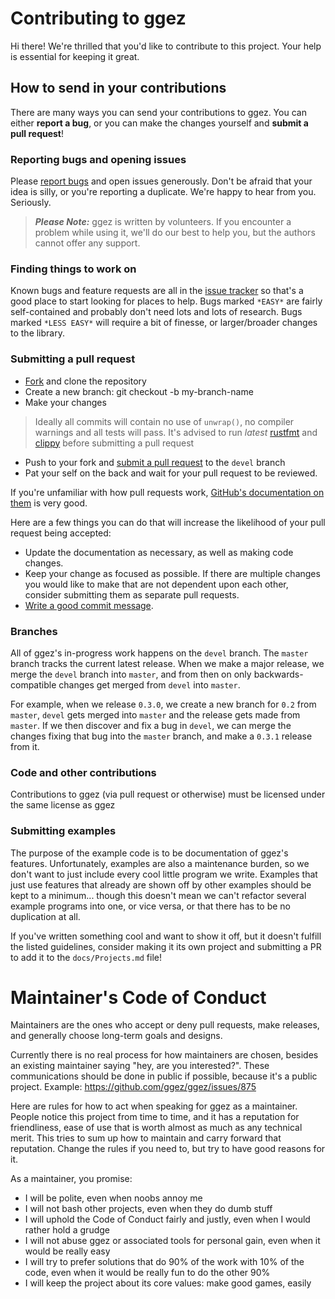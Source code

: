 # Contributing to ggez

Hi there! We're thrilled that you'd like to contribute to this project. Your help is essential for keeping it great.

## How to send in your contributions

There are many ways you can send your contributions to ggez. You can either **report a bug**, or you can make the changes yourself and **submit a pull request**!

### Reporting bugs and opening issues

Please [report bugs](https://github.com/ggez/ggez/issues) and open issues generously. Don't be afraid that your idea is silly, or you're reporting a duplicate. We're happy to hear from you. Seriously.

> ***Please Note:*** ggez is written by volunteers. If you encounter a problem while using it, we'll do our best to help you, but the authors cannot offer any support.

### Finding things to work on

Known bugs and feature requests are all in the [issue tracker](https://github.com/ggez/ggez/issues) so that's a good place to start looking for places to help.  Bugs marked `*EASY*` are fairly self-contained and probably don't need lots and lots of research.  Bugs marked `*LESS EASY*` will require a bit of finesse, or larger/broader changes to the library.

### Submitting a pull request

* [Fork](https://github.com/ggez/ggez/fork) and clone the repository
* Create a new branch: git checkout -b my-branch-name
* Make your changes
> Ideally all commits will contain no use of `unwrap()`, no compiler warnings and all tests will pass.
> It's advised to run _latest_ [rustfmt](https://github.com/rust-lang-nursery/rustfmt) and [clippy](https://github.com/rust-lang-nursery/rust-clippy) before submitting a pull request
* Push to your fork and [submit a pull request](https://github.com/ggez/ggez/compare) to the `devel` branch
* Pat your self on the back and wait for your pull request to be reviewed.

If you're unfamiliar with how pull requests work, [GitHub's documentation on them](https://help.github.com/articles/using-pull-requests/) is very good.

Here are a few things you can do that will increase the likelihood of your pull request being accepted:

* Update the documentation as necessary, as well as making code changes.
* Keep your change as focused as possible. If there are multiple changes you would like to make that are not dependent upon each other, consider submitting them as separate pull requests.
* [Write a good commit message](http://tbaggery.com/2008/04/19/a-note-about-git-commit-messages.html).

### Branches

All of ggez's in-progress work happens on the `devel` branch.  The `master` branch tracks the current latest release.  When we make
a major release, we merge the `devel` branch into `master`, and from then on only backwards-compatible changes get merged from
`devel` into `master`.

For example, when we release `0.3.0`, we create a new branch for `0.2` from `master`, `devel` gets merged into `master` and the
release gets made from `master`.  If we then discover and fix a bug in `devel`, we can merge the changes fixing that bug into the
`master` branch, and make a `0.3.1` release from it.

### Code and other contributions

Contributions to ggez (via pull request or otherwise) must be licensed under the same license as ggez

### Submitting examples

The purpose of the example code is to be documentation of ggez's features.  Unfortunately, examples are also a maintenance burden, so we
don't want to just include every cool little program we write.  Examples that just use features that already are shown off by other examples should be
kept to a minimum... though this doesn't mean we can't refactor several example programs into one, or vice versa, or that there has to be no
duplication at all.

If you've written something cool and want to show it off, but it doesn't fulfill the listed guidelines, consider making it its own project
and submitting a PR to add it to the `docs/Projects.md` file!

# Maintainer's Code of Conduct

Maintainers are the ones who accept or deny pull requests, make
releases, and generally choose long-term goals and designs.

Currently there is no real process for how maintainers are chosen,
besides an existing maintainer saying "hey, are you interested?".  These
communications should be done in public if possible, because it's a
public project.  Example: <https://github.com/ggez/ggez/issues/875>

Here are rules for how to act when speaking for ggez as a maintainer.
People notice this project from time to time, and it has a reputation
for friendliness, ease of use that is worth almost as much as any
technical merit.  This tries to sum up how to maintain and carry forward
that reputation.  Change the rules if you need to, but try to have good
reasons for it.

As a maintainer, you promise:

 * I will be polite, even when noobs annoy me
 * I will not bash other projects, even when they do dumb stuff
 * I will uphold the Code of Conduct fairly and justly, even when I
   would rather hold a grudge
 * I will not abuse ggez or associated tools for personal gain, even
   when it would be really easy
 * I will try to prefer solutions that do 90% of the work with 10% of
   the code, even when it would be really fun to do the other 90%
 * I will keep the project about its core values: make good games,
   easily
